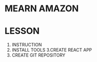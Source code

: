 
# MEARN AMAZON

# LESSON 

1. INSTRUCTION
2. INSTALL TOOLS
3.CREATE REACT APP
4. CREATE GIT REPOSITORY